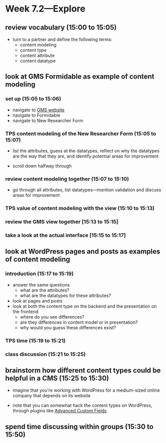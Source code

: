 # Week 7.2—Explore

## review vocabulary (15:00 to 15:05)

- turn to a partner and define the following terms:
  - content modeling
  - content type
  - content attribute
  - content datatype

## look at GMS Formidable as example of content modeling

### set up (15:05 to 15:06)

- navigate to [GMS website](https://globalmormonstudies.blogs.auckland.ac.nz/wp-admin)
- navigate to Formidable
- navigate to New Researcher Form

### TPS content modeling of the New Researcher Form (15:05 to 15:07)

- list the attributes, guess at the datatypes, reflect on why the datatypes are the way that they are, and identify potential areas for improvement

- scroll down halfway through

### review content modeling together (15:07 to 15:10)

- go through all attributes, list datatypes—mention validation and discuss areas for improvement

### TPS value of content modeling with the view (15:10 to 15:13)

### review the GMS view together [15:13 to 15:15]

### take a look at the actual interface [15:15 to 15:17]

## look at WordPress pages and posts as examples of content modeling

### introduction (15:17 to 15:19)

- answer the same questions
  - what are the attributes?
  - what are the datatypes for these attributes?
- look at pages and posts
- look at both the content type on the backend and the presentation on the frontend
  - where do you see differences?
  - are they differences in content model or in presentation?
  - why would you guess these differences exist?

### TPS time (15:19 to 15:21)


### class discussion (15:21 to 15:25)

## brainstorm how different content types could be helpful in a CMS (15:25 to 15:30)

- imagine that you're working with WordPress for a medium-sized online company that depends on its website

- note that you can somewhat hack the content types on WordPress, through plugins like [Advanced Custom Fields](https://wordpress.org/plugins/advanced-custom-fields/)

## spend time discussing within groups (15:30 to 15:50)
